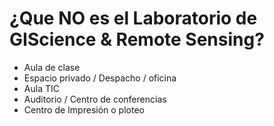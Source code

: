 # ¿Que NO es el Laboratorio de GIScience & Remote Sensing?

* Aula de clase
* Espacio privado / Despacho / oficina
* Aula TIC
* Auditorio / Centro de conferencias
* Centro de Impresión o ploteo
